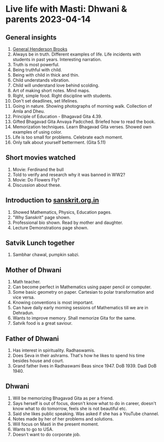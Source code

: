 # **Live life with Masti:** Dhwani & parents 2023-04-14

## General insights 
1.  [General Henderson Brooks](https://en.m.wikipedia.org/wiki/T._B._Henderson_Brooks)
2.  Always be in truth. Different examples of life. Life incidents with students in past years. Interesting narration. 
3. Truth is most powerful. 
4. Being truthful with child. 
5. Being with child in thick and thin. 
6. Child understands vibration. 
7. Child will understand love behind scolding.
8. Art of making short notes. Mind maps. 
9. Right, simple food. Right discipline with students. 
10. Don't set deadlines, set lifelines. 
11. Going in nature. Showing photographs of morning walk. Collection of Amla and Dheu. 
12. Principle of Education - Bhagavad Gita 4.39. 
13. Gifted Bhagavad Gita Anvaya Padcched. Briefed how to read the book. 
14. Memorization techniques. Learn Bhagavad Gita verses. Showed own examples of using color. 
15. Life is too small for problems. Celebrate each moment. 
16. Only talk about yourself betterment. (Gita 5.11)

## Short movies watched
 1.  Movie: Ferdinand the bull
 2.  Told to verify and research why it was banned in WW2? 
 3. Movie: Do Flowers Fly? 
 4. Discussion about these. 
 
## Introduction to [sanskrit.org.in](sanskrit.org.in)
 1.  Showed Mathematics, Physics, Education pages. 
 2. "Why Sanskrit" page shown. 
 3. Professional bio shown. Read by mother and daughter. 
 4. Lecture Demonstrations page shown. 

## Satvik Lunch together
 1.  Sambhar chawal, pumpkin sabzi. 

## Mother of Dhwani 
 1.  Math teacher.
 2. Can become perfect in Mathematics using paper pencil or computer. 
 3. Some basic geometry on paper. Cartesian to polar transformation and vice versa.
 4. Knowing conventions is most important. 
 5. Can have daily early morning sessions of Mathematics till we are in Dehradun. 
 6. Wants to improve memory. Shall memorize Gita for the same.
 7. Satvik food is a great saviour.

## Father of Dhwani 
 1. Has interest in spirituality. Radhaswamis. 
 2. Does Seva in their ashrams. That's how he likes to spend his time besides house and court. 
 3. Grand father lives in Radhaswami Beas since 1947. DoB 1939. Dadi DoB 1940.
 
## Dhwani 
 1. Will be memorizing Bhagavad Gita as per a friend. 
 2. Says herself is out of focus, doesn't know what to do in career, doesn't know what to do tomorrow, feels she is not beautiful etc.
 3. Said she likes public speaking. Was asked if she has a YouTube channel. 
 4. Notes made by her of her problems and solutions. 
 5. Will focus on Masti in the present moment.
 6. Wants to go to USA.
 7. Doesn't want to do corporate job.

